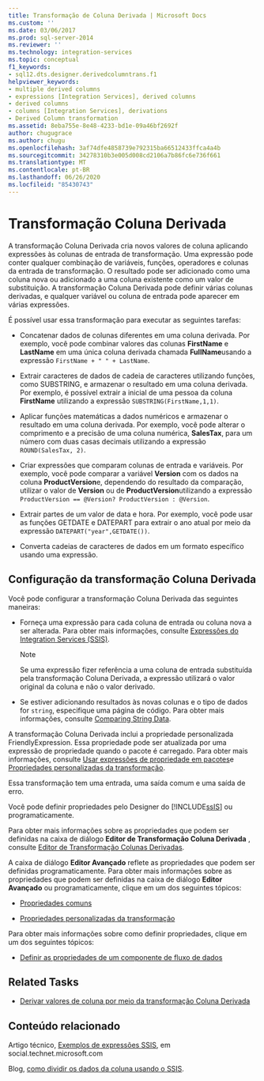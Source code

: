 ```yaml
---
title: Transformação de Coluna Derivada | Microsoft Docs
ms.custom: ''
ms.date: 03/06/2017
ms.prod: sql-server-2014
ms.reviewer: ''
ms.technology: integration-services
ms.topic: conceptual
f1_keywords:
- sql12.dts.designer.derivedcolumntrans.f1
helpviewer_keywords:
- multiple derived columns
- expressions [Integration Services], derived columns
- derived columns
- columns [Integration Services], derivations
- Derived Column transformation
ms.assetid: 8eba755e-8e48-4233-bd1e-09a46bf2692f
author: chugugrace
ms.author: chugu
ms.openlocfilehash: 3af74dfe4858739e792315ba66512433ffca4a4b
ms.sourcegitcommit: 34278310b3e005d008cd2106a7b86fc6e736f661
ms.translationtype: MT
ms.contentlocale: pt-BR
ms.lasthandoff: 06/26/2020
ms.locfileid: "85430743"
---
```

# <a name="derived-column-transformation"></a>Transformação Coluna Derivada
  A transformação Coluna Derivada cria novos valores de coluna aplicando expressões às colunas de entrada de transformação. Uma expressão pode conter qualquer combinação de variáveis, funções, operadores e colunas da entrada de transformação. O resultado pode ser adicionado como uma coluna nova ou adicionado a uma coluna existente como um valor de substituição. A transformação Coluna Derivada pode definir várias colunas derivadas, e qualquer variável ou coluna de entrada pode aparecer em várias expressões.  
  
 É possível usar essa transformação para executar as seguintes tarefas:  
  
-   Concatenar dados de colunas diferentes em uma coluna derivada. Por exemplo, você pode combinar valores das colunas **FirstName** e **LastName** em uma única coluna derivada chamada **FullName**usando a expressão `FirstName + " " + LastName`.  
  
-   Extrair caracteres de dados de cadeia de caracteres utilizando funções, como SUBSTRING, e armazenar o resultado em uma coluna derivada. Por exemplo, é possível extrair a inicial de uma pessoa da coluna **FirstName** utilizando a expressão `SUBSTRING(FirstName,1,1)`.  
  
-   Aplicar funções matemáticas a dados numéricos e armazenar o resultado em uma coluna derivada. Por exemplo, você pode alterar o comprimento e a precisão de uma coluna numérica, **SalesTax**, para um número com duas casas decimais utilizando a expressão `ROUND(SalesTax, 2)`.  
  
-   Criar expressões que comparam colunas de entrada e variáveis. Por exemplo, você pode comparar a variável **Version** com os dados na coluna **ProductVersion**e, dependendo do resultado da comparação, utilizar o valor de **Version** ou de **ProductVersion**utilizando a expressão `ProductVersion == @Version? ProductVersion : @Version`.  
  
-   Extrair partes de um valor de data e hora. Por exemplo, você pode usar as funções GETDATE e DATEPART para extrair o ano atual por meio da expressão `DATEPART("year",GETDATE())`.  
  
-   Converta cadeias de caracteres de dados em um formato específico usando uma expressão.  
  
## <a name="configuration-of-the-derived-column-transformation"></a>Configuração da transformação Coluna Derivada  
 Você pode configurar a transformação Coluna Derivada das seguintes maneiras:  
  
-   Forneça uma expressão para cada coluna de entrada ou coluna nova a ser alterada. Para obter mais informações, consulte [Expressões do Integration Services &#40;SSIS&#41;](../../expressions/integration-services-ssis-expressions.md).  
  
    > [!NOTE]  
    >  Se uma expressão fizer referência a uma coluna de entrada substituída pela transformação Coluna Derivada, a expressão utilizará o valor original da coluna e não o valor derivado.  
  
-   Se estiver adicionando resultados às novas colunas e o tipo de dados for `string`, especifique uma página de código. Para obter mais informações, consulte [Comparing String Data](../comparing-string-data.md).  
  
 A transformação Coluna Derivada inclui a propriedade personalizada FriendlyExpression. Essa propriedade pode ser atualizada por uma expressão de propriedade quando o pacote é carregado. Para obter mais informações, consulte [Usar expressões de propriedade em pacotes](../../expressions/use-property-expressions-in-packages.md)e [Propriedades personalizadas da transformação](transformation-custom-properties.md).  
  
 Essa transformação tem uma entrada, uma saída comum e uma saída de erro.  
  
 Você pode definir propriedades pelo Designer do [!INCLUDE[ssIS](../../../includes/ssis-md.md)] ou programaticamente.  
  
 Para obter mais informações sobre as propriedades que podem ser definidas na caixa de diálogo **Editor de Transformação Coluna Derivada** , consulte [Editor de Transformação Colunas Derivadas](../../derived-column-transformation-editor.md).  
  
 A caixa de diálogo **Editor Avançado** reflete as propriedades que podem ser definidas programaticamente. Para obter mais informações sobre as propriedades que podem ser definidas na caixa de diálogo **Editor Avançado** ou programaticamente, clique em um dos seguintes tópicos:  
  
-   [Propriedades comuns](../../common-properties.md)  
  
-   [Propriedades personalizadas da transformação](transformation-custom-properties.md)  
  
 Para obter mais informações sobre como definir propriedades, clique em um dos seguintes tópicos:  
  
-   [Definir as propriedades de um componente de fluxo de dados](../set-the-properties-of-a-data-flow-component.md)  
  
## <a name="related-tasks"></a>Related Tasks  
  
-   [Derivar valores de coluna por meio da transformação Coluna Derivada](derived-column-transformation.md)  
  
## <a name="related-content"></a>Conteúdo relacionado  
 Artigo técnico, [Exemplos de expressões SSIS](https://go.microsoft.com/fwlink/?LinkId=220761), em social.technet.microsoft.com  
  
 Blog, [como dividir os dados da coluna usando o SSIS](https://microsoft-ssis.blogspot.com/2012/10/split-multi-value-column-into-multiple.html).  
  
  
